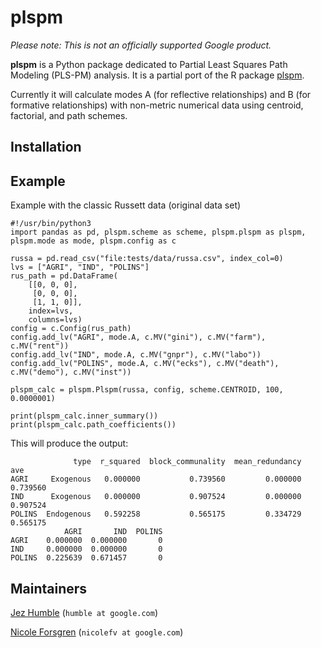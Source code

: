 # plspm

_Please note: This is not an officially supported Google product._

**plspm** is a Python package dedicated to Partial Least Squares Path Modeling (PLS-PM) analysis. It is a partial port of the R package [plspm](https://github.com/gastonstat/plspm).

Currently it will calculate modes A (for reflective relationships) and B (for formative relationships) with non-metric numerical data using centroid, factorial, and path schemes.

## Installation

## Example

Example with the classic Russett data (original data set)

```
#!/usr/bin/python3
import pandas as pd, plspm.scheme as scheme, plspm.plspm as plspm, plspm.mode as mode, plspm.config as c

russa = pd.read_csv("file:tests/data/russa.csv", index_col=0)
lvs = ["AGRI", "IND", "POLINS"]
rus_path = pd.DataFrame(
    [[0, 0, 0],
     [0, 0, 0],
     [1, 1, 0]],
    index=lvs,
    columns=lvs)
config = c.Config(rus_path)
config.add_lv("AGRI", mode.A, c.MV("gini"), c.MV("farm"), c.MV("rent"))
config.add_lv("IND", mode.A, c.MV("gnpr"), c.MV("labo"))
config.add_lv("POLINS", mode.A, c.MV("ecks"), c.MV("death"), c.MV("demo"), c.MV("inst"))

plspm_calc = plspm.Plspm(russa, config, scheme.CENTROID, 100, 0.0000001)

print(plspm_calc.inner_summary())
print(plspm_calc.path_coefficients())
```

This will produce the output:
```
              type  r_squared  block_communality  mean_redundancy       ave
AGRI     Exogenous   0.000000           0.739560         0.000000  0.739560
IND      Exogenous   0.000000           0.907524         0.000000  0.907524
POLINS  Endogenous   0.592258           0.565175         0.334729  0.565175
            AGRI       IND  POLINS
AGRI    0.000000  0.000000       0
IND     0.000000  0.000000       0
POLINS  0.225639  0.671457       0
```

## Maintainers

[Jez Humble](https://continuousdelivery.com/)
  (`humble at google.com`)
  
[Nicole Forsgren](https://nicolefv.com/)
  (`nicolefv at google.com`)
